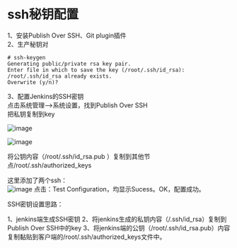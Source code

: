 ssh秘钥配置
=========
1、安装Publish  Over SSH、Git plugin插件  
2、生产秘钥对  
```
# ssh-keygen 
Generating public/private rsa key pair.
Enter file in which to save the key (/root/.ssh/id_rsa): 
/root/.ssh/id_rsa already exists.
Overwrite (y/n)? 
```  
3、配置Jenkins的SSH密钥  
点击系统管理-->系统设置，找到Publish Over SSH  
把私钥复制到key  

![image](https://github.com/mykubernetes/linux-install/blob/master/image/jenkins7.jpg)



![image](https://github.com/mykubernetes/linux-install/blob/master/image/jenkins8.jpg)




将公钥内容（/root/.ssh/id_rsa.pub ）复制到其他节点/root/.ssh/authorized_keys  

这里添加了两个ssh：  
![image](https://github.com/mykubernetes/linux-install/blob/master/image/jenkins9.jpg)
点击：Test Configuration，均显示Sucess。OK，配置成功。  

SSH密钥设置思路：  

1、jenkins端生成SSH密钥
2、将jenkins生成的私钥内容（/.ssh/id_rsa）复制到Publish Over SSH中的key
3、将jenkins端的公钥（/root/.ssh/id_rsa.pub）内容复制黏贴到客户端的/root/.ssh/authorized_keys文件中。
